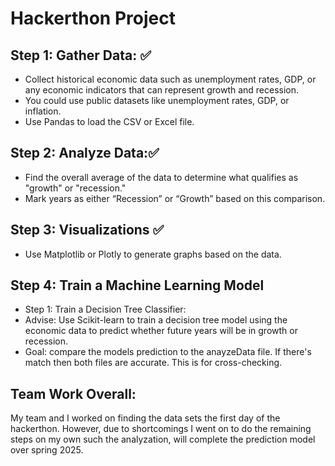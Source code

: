 # Hackerthon Project 

Step 1: Gather Data: ✅
---------------------
- Collect historical economic data such as unemployment rates, GDP, or any economic indicators that can represent growth and recession.
- You could use public datasets like unemployment rates, GDP, or inflation.
- Use Pandas to load the CSV or Excel file.


Step 2: Analyze Data:✅
---------------------

- Find the overall average of the data to determine what qualifies as "growth" or "recession."
- Mark years as either “Recession” or “Growth” based on this comparison.

Step 3: Visualizations ✅
---------------------
- Use Matplotlib or Plotly to generate graphs based on the data.

Step 4: Train a Machine Learning Model
---------------------

- Step 1: Train a Decision Tree Classifier:
- Advise: Use Scikit-learn to train a decision tree model using the economic data to predict whether future years will be in growth or recession.
- Goal: compare the models prediction to the anayzeData file. If there's match then both files are accurate. This is for cross-checking. 

Team Work Overall:
--------
My team and I worked on finding the data sets the first day of the hackerthon. However, due to shortcomings I went on to do the remaining steps on my own such the  analyzation, will complete the prediction model over spring 2025. 
